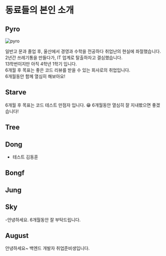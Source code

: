 # 동료들의 본인 소개

## Pyro

![pyro](./img/pyro_profile.png)

일반고 문과 졸업 후, 울산에서 경영과 수학을 전공하다 취업난의 현실에 좌절했습니다.<br>
2년간 쓰레기통을 만들다가, IT 업계로 탈출하자고 결심했습니다.<br>
13학번이지만 아직 4학년 1학기 입니다.<br>
6개월 후 목표는 좋은 코드 리뷰를 받을 수 있는 회사로의 취업입니다.<br>
6개월동안 함께 열심히 해보아요!

## Starve
6개월 후 목표는 코드 테스트 만점자 입니다. 😁
6개월동안 열심히 잘 지내봤으면 좋겠습니다!


## Tree

## Dong
- 테스트 김동훈


## Bongf

## Jung
## Sky
-안녕하세요. 6개월동안 잘 부탁드립니다.

## August
 
안녕하세요~ 백엔드 개발자 취업준비생입니다.
